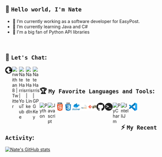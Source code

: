 ## 👋 ``Hello world, I'm Nate``

- 🔭 I’m currently working as a software developer for EasyPost.
- 🌱 I’m currently learning Java and C#
- 🐍 I'm a big fan of Python API libraries

<br />

## 📱 ``Let's Chat``:

[<img align="left" alt="Website" width="22px" src="https://raw.githubusercontent.com/iconic/open-iconic/master/svg/globe.svg" />][website]
[<img align="left" alt="nwithan8 | Twitter" width="22px" src="https://cdn.jsdelivr.net/npm/simple-icons@v3/icons/twitter.svg" />][twitter]
[<img align="left" alt="NateHarris | YouTube" width="22px" src="https://i.pinimg.com/originals/37/17/bd/3717bd3e3e6f2c23a8635eb76c37140c.png" />][youtube]
[<img align="left" alt="Nate Harris | LinkedIn" width="22px" src="https://cdn.jsdelivr.net/npm/simple-icons@v3/icons/linkedin.svg" />][linkedin]
[<img align="left" alt="Nate Harris | GPG Key" width="22px" src="https://simpleicons.org/icons/gnuprivacyguard.svg" />][pubkey]

<br />
<br />

## 🏆 ``My Favorite Languages and Tools``:

[<img align="left" alt="Python" width="26px" src="https://www.iconarchive.com/download/i73027/cornmanthe3rd/plex/Other-python.ico" />](https://github.com/search?q=user%3Anwithan8+language%3APython&type=Repositories&ref=advsearch&l=Python&l=)
[<img align="left" alt="Javascript" width="26px" src="https://cdn.iconscout.com/icon/free/png-256/javascript-23-1174949.png" />](https://github.com/search?q=user%3Anwithan8+language%3AJavaScript&type=Repositories&ref=advsearch&l=JavaScript&l=)
[<img align="left" alt="HTML5" width="26px" src="https://raw.githubusercontent.com/github/explore/master/topics/html/html.png" />](https://github.com/search?q=user%3Anwithan8+language%3AHTML&type=Repositories&ref=advsearch&l=HTML&l=)
<img align="left" alt="CSS3" width="26px" src="https://raw.githubusercontent.com/github/explore/master/topics/css/css.png" />
<img align="left" alt="Docker" width="26px" src="https://raw.githubusercontent.com/github/explore/master/topics/docker/docker.png" />
<img align="left" alt="MySQL" width="26px" src="https://raw.githubusercontent.com/github/explore/master/topics/mysql/mysql.png" />
<img align="left" alt="Git" width="26px" src="https://raw.githubusercontent.com/github/explore/master/topics/git/git.png" />
<img align="left" alt="GitHub" width="26px" src="https://raw.githubusercontent.com/github/explore/master/topics/github/github.png" />
<img align="left" alt="Terminal" width="26px" src="https://raw.githubusercontent.com/github/explore/master/topics/terminal/terminal.png" />
<img align="left" alt="PyCharm" width="26px" src="https://dl2.macupdate.com/images/icons256/53507.png" />
<img align="left" alt="IntelliJ" width="26px" src="https://cdn.iconscout.com/icon/free/png-256/intellij-idea-569199.png" />
<img align="left" alt="Visual Studio Code" width="26px" src="https://raw.githubusercontent.com/github/explore/master/topics/visual-studio-code/visual-studio-code.png" />

<br />
<br />


## :zap: ``My Recent Activity``:

<!--START_SECTION:activity-->

<!--END_SECTION:activity-->

[![Nate's GitHub stats](https://github-readme-stats.vercel.app/api?username=nwithan8&count_private=true&show_icons=true)](https://github.com/nwithan8)

[website]: https://nateharr.is
[twitter]: https://twitter.com/nwithan8
[youtube]: https://youtube.com/NateHarris
[linkedin]: https://www.linkedin.com/in/nwithan8
[pubkey]: https://nateharr.is/files/Nate_Harris_PGP_key.asc
